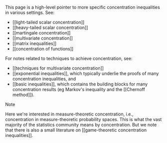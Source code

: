 
This page is a high-level pointer to more specific concentration inequalities in various settings. See: 
- [[light-tailed scalar concentration]]
- [[heavy-tailed scalar concentration]] 
- [[martingale concentration]] 
- [[multivariate concentration]] 
- [[matrix inequalities]]
- [[concentration of functions]] 

For notes related to techniques to achieve concentration, see: 
- [[techniques for multivariate concentration]]
- [[exponential inequalities]], which typically underlie the proofs of many concentration inequalities, and 
- [[basic inequalities]], which contains the building blocks for many concentration results (eg Markov's inequality and the [[Chernoff method]]). 


> [!note] 
> Here we're interested in measure-theoretic concentration, i.e., concentration in measure-theoretic probability spaces. This is what the vast majority of the statistics community means by concentration. But we note that there is also a small literature on [[game-theoretic concentration inequalities]]. 
